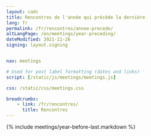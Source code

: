 ```yaml
---
layout: cadc
title: Rencontres de l'année qui précède la dernière
lang: fr
permalink: /fr/rencontres/annee-precede/
altLangPage: /en/meetings/year-preceding/
dateModified: 2021-11-26
signing: layout.signing


nav: meetings

# Used for post label formatting (dates and links)
script: [/static/js/meetings/meetings.js]

css: /static/css/meetings.css

breadcrumbs:
    - link: /fr/rencontres/
      title: Rencontres
---
```


{% include meetings/year-before-last.markdown %}
